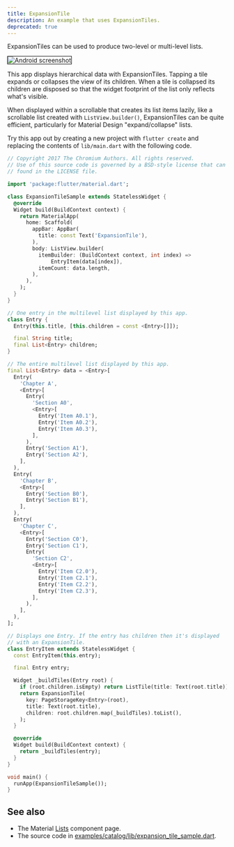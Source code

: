 ```yaml
---
title: ExpansionTile
description: An example that uses ExpansionTiles.
deprecated: true
---
```


ExpansionTiles can be used to produce two-level or multi-level lists.

<p>
  <div class="container-fluid">
    <div class="row">
      <div class="col-lg-4">
        <div class="panel">
          <div class="panel-body">
            <img style="border:1px solid #000000" src="https://storage.googleapis.com/flutter-catalog/cb4a54db8fb3726bf4293b9cc5cb12ce16883803/expansion_tile_sample_small.png" alt="Android screenshot" class="img-fluid">
          </div>
          <!-- <div class="panel-footer">
            Android screenshot
          </div> -->
        </div>
      </div>
    </div>
  </div>
</p>

This app displays hierarchical data with ExpansionTiles. Tapping a tile
expands or collapses the view of its children. When a tile is collapsed
its children are disposed so that the widget footprint of the list only
reflects what's visible.

When displayed within a scrollable that creates its list items lazily,
like a scrollable list created with `ListView.builder()`, ExpansionTiles
can be quite efficient, particularly for Material Design "expand/collapse"
lists.

Try this app out by creating a new project with `flutter create` and
replacing the contents of `lib/main.dart` with the following code.

```dart
// Copyright 2017 The Chromium Authors. All rights reserved.
// Use of this source code is governed by a BSD-style license that can be
// found in the LICENSE file.

import 'package:flutter/material.dart';

class ExpansionTileSample extends StatelessWidget {
  @override
  Widget build(BuildContext context) {
    return MaterialApp(
      home: Scaffold(
        appBar: AppBar(
          title: const Text('ExpansionTile'),
        ),
        body: ListView.builder(
          itemBuilder: (BuildContext context, int index) =>
              EntryItem(data[index]),
          itemCount: data.length,
        ),
      ),
    );
  }
}

// One entry in the multilevel list displayed by this app.
class Entry {
  Entry(this.title, [this.children = const <Entry>[]]);

  final String title;
  final List<Entry> children;
}

// The entire multilevel list displayed by this app.
final List<Entry> data = <Entry>[
  Entry(
    'Chapter A',
    <Entry>[
      Entry(
        'Section A0',
        <Entry>[
          Entry('Item A0.1'),
          Entry('Item A0.2'),
          Entry('Item A0.3'),
        ],
      ),
      Entry('Section A1'),
      Entry('Section A2'),
    ],
  ),
  Entry(
    'Chapter B',
    <Entry>[
      Entry('Section B0'),
      Entry('Section B1'),
    ],
  ),
  Entry(
    'Chapter C',
    <Entry>[
      Entry('Section C0'),
      Entry('Section C1'),
      Entry(
        'Section C2',
        <Entry>[
          Entry('Item C2.0'),
          Entry('Item C2.1'),
          Entry('Item C2.2'),
          Entry('Item C2.3'),
        ],
      ),
    ],
  ),
];

// Displays one Entry. If the entry has children then it's displayed
// with an ExpansionTile.
class EntryItem extends StatelessWidget {
  const EntryItem(this.entry);

  final Entry entry;

  Widget _buildTiles(Entry root) {
    if (root.children.isEmpty) return ListTile(title: Text(root.title));
    return ExpansionTile(
      key: PageStorageKey<Entry>(root),
      title: Text(root.title),
      children: root.children.map(_buildTiles).toList(),
    );
  }

  @override
  Widget build(BuildContext context) {
    return _buildTiles(entry);
  }
}

void main() {
  runApp(ExpansionTileSample());
}
```

## See also

* The Material [Lists]({{site.material}}/design/components/lists.html) component page.
* The source code in
  [examples/catalog/lib/expansion_tile_sample.dart]({{site.repo.flutter}}/tree/{{site.branch}}/examples/catalog/lib/expansion_tile_sample.dart).
